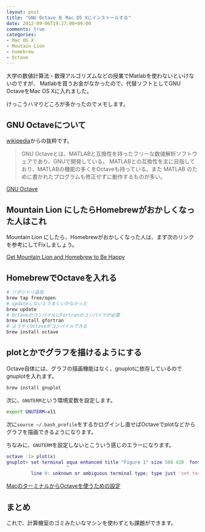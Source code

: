 ```yaml
---
layout: post
title: "GNU Octave を Mac OS Xにインストールする"
date: 2012-09-06T19:27:00+09:00
comments: true
categories: 
- Mac OS X
- Moutain Lion
- homebrew
- Octave
---
```


大学の数値計算法・数理アルゴリズムなどの授業でMatlabを使わないといけないのですが、
Matlabを買うお金がなかったので、代替ソフトとしてGNU OctaveをMac OS Xに入れました。

けっこうハマりどころが多かったのでメモします。

## GNU Octaveについて

[wikipedia](http://ja.wikipedia.org/wiki/GNU_Octave)からの抜粋です。

> GNU Octaveとは、MATLABと互換性を持ったフリーな数値解析ソフトウェアであり、GNUで開発している。
> MATLABとの互換性を主に目指しており、MATLABの機能の多くをOctaveも持っている。また MATLAB のために書かれたプログラムも修正せずに動作するものが多い。

[GNU Octave](http://www.gnu.org/software/octave/)

## Mountain Lion にしたらHomebrewがおかしくなった人はこれ

Mountain Lion にしたら、Homebrewがおかしくなった人は、まず次のリンクを参考にしてFixしましょう。

[Get Mountain Lion and Homebrew to Be Happy](https://gist.github.com/1860902)


## HomebrewでOctaveを入れる

``` bash how to install octave
# リポジトリ追加
brew tap free/open
# updateしないとうまくいかなかった
brew update
# OctaveのコンパイルにFortranのコンパイラが必要
brew install gfortran
# ようやくOctaveがコンパイルできる
brew install octave
```

## plotとかでグラフを描けるようにする

Octave自体には、グラフの描画機能はなく、gnuplotに依存しているのでgnuplotを入れます。

``` bash
brew install gnuplot
```

次に、`GNUTERM`という環境変数を設定します。

``` bash ~/.bash_profile
export GNUTERM=x11
```
次に`source ~/.bash_profile`をするかログインし直せばOctaveでplotなどからグラフを描画できるようになります。

ちなみに、`GNUTERM`を設定しないとこういう感じのエラーになります。

``` matlab octave error
octave :1> plot(x)
gnuplot> set terminal aqua enhanced title "Figure 1" size 560 420  font "*,6"
                      ^
         line 0: unknown or ambiguous terminal type; type just 'set terminal' for a list
```

[MacのターミナルからOctaveを使うための設定](http://helloworld.hifumi.info/post/22182948927/mac-octave)


## まとめ
これで、計算機室のゴミみたいなマシンを使わずとも課題ができます。
